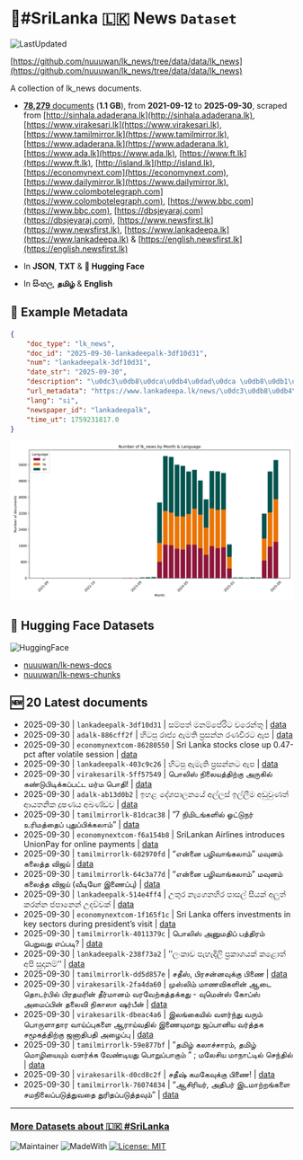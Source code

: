 # 📄#SriLanka 🇱🇰 News `Dataset`

![LastUpdated](https://img.shields.io/badge/last_updated-2025--09--30_17:18:13-green)

[https://github.com/nuuuwan/lk_news/tree/data/data/lk_news](https://github.com/nuuuwan/lk_news/tree/data/data/lk_news)

A collection of lk_news documents.

- [**78,279** documents](https://github.com/nuuuwan/lk_news/tree/data/data/lk_news) (**1.1 GB**), from **2021-09-12** to **2025-09-30**, scraped from [http://sinhala.adaderana.lk](http://sinhala.adaderana.lk), [https://www.virakesari.lk](https://www.virakesari.lk), [https://www.tamilmirror.lk](https://www.tamilmirror.lk), [https://www.adaderana.lk](https://www.adaderana.lk), [https://www.ada.lk](https://www.ada.lk), [https://www.ft.lk](https://www.ft.lk), [http://island.lk](http://island.lk), [https://economynext.com](https://economynext.com), [https://www.dailymirror.lk](https://www.dailymirror.lk), [https://www.colombotelegraph.com](https://www.colombotelegraph.com), [https://www.bbc.com](https://www.bbc.com), [https://dbsjeyaraj.com](https://dbsjeyaraj.com), [https://www.newsfirst.lk](https://www.newsfirst.lk), [https://www.lankadeepa.lk](https://www.lankadeepa.lk) & [https://english.newsfirst.lk](https://english.newsfirst.lk)

- In **JSON**, **TXT** & **🤗 Hugging Face**

- In **සිංහල**, **தமிழ்** & **English**

## 📝 Example Metadata

```json
{
    "doc_type": "lk_news",
    "doc_id": "2025-09-30-lankadeepalk-3df10d31",
    "num": "lankadeepalk-3df10d31",
    "date_str": "2025-09-30",
    "description": "\u0dc3\u0db8\u0dca\u0db4\u0dad\u0dca \u0db8\u0db1\u0db8\u0dca\u0db4\u0dda\u0dbb\u0dd2\u0da7 \u0dc0\u0dbb\u0dd9\u0db1\u0dca\u0dad\u0dd4",
    "url_metadata": "https://www.lankadeepa.lk/news/\u0dc3\u0db8\u0db4\u0dad-\u0db8\u0db1\u0db8\u0db4\u0dbb\u0da7-\u0dc0\u0dbb\u0db1\u0dad/101-680508",
    "lang": "si",
    "newspaper_id": "lankadeepalk",
    "time_ut": 1759231817.0
}
```

![Chart](https://raw.githubusercontent.com/nuuuwan/lk_news/refs/heads/data/data/lk_news/docs_by_month_and_lang.png)

## 🤗 Hugging Face Datasets

![HuggingFace](https://img.shields.io/badge/-HuggingFace-FDEE21?style=for-the-badge&logo=HuggingFace)

- [nuuuwan/lk-news-docs](https://huggingface.co/datasets/nuuuwan/lk-news-docs)
- [nuuuwan/lk-news-chunks](https://huggingface.co/datasets/nuuuwan/lk-news-chunks)

## 🆕 20 Latest documents

- 2025-09-30 | `lankadeepalk-3df10d31` | සම්පත් මනම්පේරිට වරෙන්තු | [data](https://github.com/nuuuwan/lk_news/tree/data/data/lk_news/2020s/2025/2025-09-30-lankadeepalk-3df10d31)
- 2025-09-30 | `adalk-886cff2f` | හිටපු රාජ්‍ය ඇමති ප්‍රසන්න රණවීරට ඇප | [data](https://github.com/nuuuwan/lk_news/tree/data/data/lk_news/2020s/2025/2025-09-30-adalk-886cff2f)
- 2025-09-30 | `economynextcom-86280550` | Sri Lanka stocks close up 0.47-pct after volatile session | [data](https://github.com/nuuuwan/lk_news/tree/data/data/lk_news/2020s/2025/2025-09-30-economynextcom-86280550)
- 2025-09-30 | `lankadeepalk-403c9c26` | හිටපු ඇමැති ප්‍රසන්නට ඇප | [data](https://github.com/nuuuwan/lk_news/tree/data/data/lk_news/2020s/2025/2025-09-30-lankadeepalk-403c9c26)
- 2025-09-30 | `virakesarilk-5ff57549` | பொலிஸ் நிலையத்திற்கு அருகில் கண்டுபிடிக்கப்பட்ட மர்ம பொதி! | [data](https://github.com/nuuuwan/lk_news/tree/data/data/lk_news/2020s/2025/2025-09-30-virakesarilk-5ff57549)
- 2025-09-30 | `adalk-ab13d0b2` | ඉහළ දේශපාලනයේ අල්ලස් ඉල්ලීම අඩුවුණත් ආයතනික දූෂණය අඛණ්ඩව | [data](https://github.com/nuuuwan/lk_news/tree/data/data/lk_news/2020s/2025/2025-09-30-adalk-ab13d0b2)
- 2025-09-30 | `tamilmirrorlk-81dcac38` | ”7 நிமிடங்களில் ஓட்டுநர் உரிமத்தைப் புதுப்பிக்கலாம்” | [data](https://github.com/nuuuwan/lk_news/tree/data/data/lk_news/2020s/2025/2025-09-30-tamilmirrorlk-81dcac38)
- 2025-09-30 | `economynextcom-f6a154b8` | SriLankan Airlines introduces UnionPay for online payments | [data](https://github.com/nuuuwan/lk_news/tree/data/data/lk_news/2020s/2025/2025-09-30-economynextcom-f6a154b8)
- 2025-09-30 | `tamilmirrorlk-682970fd` | “என்னை  பழிவாங்கலாம்”   மவுனம் கலைத்த விஜய் | [data](https://github.com/nuuuwan/lk_news/tree/data/data/lk_news/2020s/2025/2025-09-30-tamilmirrorlk-682970fd)
- 2025-09-30 | `tamilmirrorlk-64c3a77d` | “என்னை  பழிவாங்கலாம்”   மவுனம் கலைத்த விஜய் (வீடியோ இணைப்பு) | [data](https://github.com/nuuuwan/lk_news/tree/data/data/lk_news/2020s/2025/2025-09-30-tamilmirrorlk-64c3a77d)
- 2025-09-30 | `lankadeepalk-514e4ff4` | උතුර නැගෙනහිර පාසල් සීයක් අලුත් කරන්න ජපානෙන් උදව්වක් | [data](https://github.com/nuuuwan/lk_news/tree/data/data/lk_news/2020s/2025/2025-09-30-lankadeepalk-514e4ff4)
- 2025-09-30 | `economynextcom-1f165f1c` | Sri Lanka offers investments in key sectors during president’s visit | [data](https://github.com/nuuuwan/lk_news/tree/data/data/lk_news/2020s/2025/2025-09-30-economynextcom-1f165f1c)
- 2025-09-30 | `tamilmirrorlk-4011379c` | பொலிஸ் அனுமதிப் பத்திரம் பெறுவது எப்படி? | [data](https://github.com/nuuuwan/lk_news/tree/data/data/lk_news/2020s/2025/2025-09-30-tamilmirrorlk-4011379c)
- 2025-09-30 | `lankadeepalk-238f73a2` | ‘‘ලංකාව පැහැදිලි ප්‍රකාශයක් කළොත් අපි සූදානම්‘‘ | [data](https://github.com/nuuuwan/lk_news/tree/data/data/lk_news/2020s/2025/2025-09-30-lankadeepalk-238f73a2)
- 2025-09-30 | `tamilmirrorlk-dd5d857e` | சதீஸ், பிரசன்னவுக்கு பிணை | [data](https://github.com/nuuuwan/lk_news/tree/data/data/lk_news/2020s/2025/2025-09-30-tamilmirrorlk-dd5d857e)
- 2025-09-30 | `virakesarilk-2fa4da60` | முஸ்லிம் மாணவிகளின் ஆடை தொடர்பில் பிரதமரின் தீர்மானம் வரவேற்கத்தக்கது - வுமென்ஸ் கோப்ஸ் அமைப்பின் தலைவி நிகாஸா ஷர்பீன் | [data](https://github.com/nuuuwan/lk_news/tree/data/data/lk_news/2020s/2025/2025-09-30-virakesarilk-2fa4da60)
- 2025-09-30 | `virakesarilk-dbeac4a6` | இலங்கையில் வளர்ந்து வரும் பொருளாதார வாய்ப்புகளை ஆராய்வதில் இணையுமாறு ஜப்பானிய வர்த்தக சமூகத்திற்கு ஜனாதிபதி அழைப்பு | [data](https://github.com/nuuuwan/lk_news/tree/data/data/lk_news/2020s/2025/2025-09-30-virakesarilk-dbeac4a6)
- 2025-09-30 | `tamilmirrorlk-59e877bf` | ”தமிழ் கலாச்சாரம், தமிழ் மொழியையும் வளர்க்க வேண்டியது பொறுப்பாகும் ” ; மலேசிய மாநாட்டில் செந்தில் | [data](https://github.com/nuuuwan/lk_news/tree/data/data/lk_news/2020s/2025/2025-09-30-tamilmirrorlk-59e877bf)
- 2025-09-30 | `virakesarilk-d0cd8c2f` | சதீஷ் கமகேவுக்கு பிணை! | [data](https://github.com/nuuuwan/lk_news/tree/data/data/lk_news/2020s/2025/2025-09-30-virakesarilk-d0cd8c2f)
- 2025-09-30 | `tamilmirrorlk-76074834` | “ஆசிரியர், அதிபர் இடமாற்றங்களை சமநிலைப்படுத்துவதை  துரிதப்படுத்தவும்” | [data](https://github.com/nuuuwan/lk_news/tree/data/data/lk_news/2020s/2025/2025-09-30-tamilmirrorlk-76074834)

---

### [More Datasets about 🇱🇰 #SriLanka](https://github.com/nuuuwan/lk_datasets)

![Maintainer](https://img.shields.io/badge/maintainer-nuuuwan-red)
![MadeWith](https://img.shields.io/badge/made_with-python-blue)
[![License: MIT](https://img.shields.io/badge/License-MIT-yellow.svg)](https://opensource.org/licenses/MIT)
